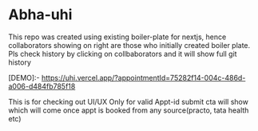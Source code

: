 # Abha-uhi
This repo was created using existing boiler-plate for nextjs, hence collaborators showing on right are those who initially created boiler plate.
Pls check history by clicking on collbaborators and it will show full git history


[DEMO]:- https://uhi.vercel.app/?appointmentId=75282f14-004c-486d-a006-d484fb785f18

This is for checking out UI/UX
Only for valid Appt-id submit cta will show which will come once appt is booked from any source(practo, tata health etc)

